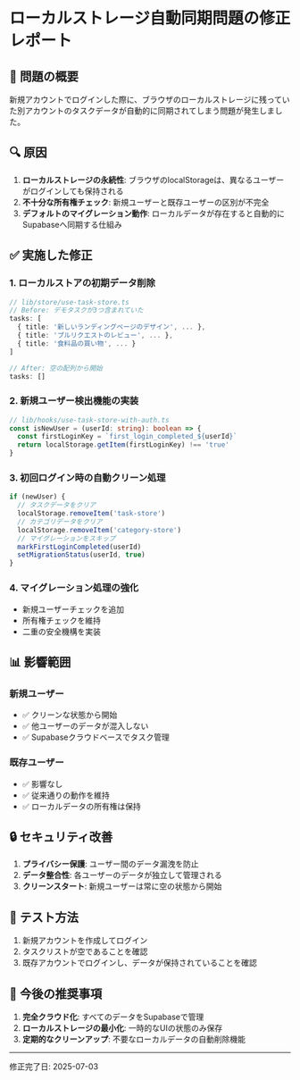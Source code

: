 # ローカルストレージ自動同期問題の修正レポート

## 🎯 問題の概要
新規アカウントでログインした際に、ブラウザのローカルストレージに残っていた別アカウントのタスクデータが自動的に同期されてしまう問題が発生しました。

## 🔍 原因
1. **ローカルストレージの永続性**: ブラウザのlocalStorageは、異なるユーザーがログインしても保持される
2. **不十分な所有権チェック**: 新規ユーザーと既存ユーザーの区別が不完全
3. **デフォルトのマイグレーション動作**: ローカルデータが存在すると自動的にSupabaseへ同期する仕組み

## ✅ 実施した修正

### 1. ローカルストアの初期データ削除
```typescript
// lib/store/use-task-store.ts
// Before: デモタスクが3つ含まれていた
tasks: [
  { title: '新しいランディングページのデザイン', ... },
  { title: 'プルリクエストのレビュー', ... },
  { title: '食料品の買い物', ... }
]

// After: 空の配列から開始
tasks: []
```

### 2. 新規ユーザー検出機能の実装
```typescript
// lib/hooks/use-task-store-with-auth.ts
const isNewUser = (userId: string): boolean => {
  const firstLoginKey = `first_login_completed_${userId}`
  return localStorage.getItem(firstLoginKey) !== 'true'
}
```

### 3. 初回ログイン時の自動クリーン処理
```typescript
if (newUser) {
  // タスクデータをクリア
  localStorage.removeItem('task-store')
  // カテゴリデータをクリア
  localStorage.removeItem('category-store')
  // マイグレーションをスキップ
  markFirstLoginCompleted(userId)
  setMigrationStatus(userId, true)
}
```

### 4. マイグレーション処理の強化
- 新規ユーザーチェックを追加
- 所有権チェックを維持
- 二重の安全機構を実装

## 📊 影響範囲

### 新規ユーザー
- ✅ クリーンな状態から開始
- ✅ 他ユーザーのデータが混入しない
- ✅ Supabaseクラウドベースでタスク管理

### 既存ユーザー
- ✅ 影響なし
- ✅ 従来通りの動作を維持
- ✅ ローカルデータの所有権は保持

## 🔒 セキュリティ改善
1. **プライバシー保護**: ユーザー間のデータ漏洩を防止
2. **データ整合性**: 各ユーザーのデータが独立して管理される
3. **クリーンスタート**: 新規ユーザーは常に空の状態から開始

## 🧪 テスト方法
1. 新規アカウントを作成してログイン
2. タスクリストが空であることを確認
3. 既存アカウントでログインし、データが保持されていることを確認

## 📝 今後の推奨事項
1. **完全クラウド化**: すべてのデータをSupabaseで管理
2. **ローカルストレージの最小化**: 一時的なUIの状態のみ保存
3. **定期的なクリーンアップ**: 不要なローカルデータの自動削除機能

---

修正完了日: 2025-07-03